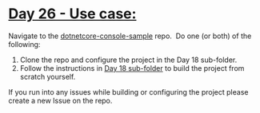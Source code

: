 # [Day 26 - Use case: ](https://developer.microsoft.com/en-us/graph/blogs/)

Navigate to the [dotnetcore-console-sample](https://github.com/microsoftgraph/dotnetcore-console-sample) repo.  Do one (or both) of the following:

1. Clone the repo and configure the project in the Day 18 sub-folder.
1. Follow the instructions in [Day 18 sub-folder](https://github.com/microsoftgraph/dotnetcore-console-sample/tree/master/day18-mailbox) to build the project from scratch yourself.

If you run into any issues while building or configuring the project please create a new Issue on the repo.